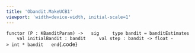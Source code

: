 ```yaml
---
title: 'Obandit.MakeUCB1'
viewport: 'width=device-width, initial-scale=1'
---
```


`functor (P : KBanditParam) ->   sig     type bandit = banditEstimates     val initialBandit : bandit     val step : bandit -> float -> int * bandit   end`{.code}
